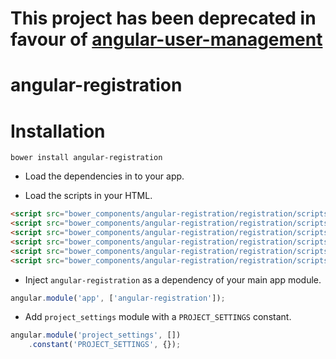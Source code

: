 # This project has been deprecated in favour of [angular-user-management](https://github.com/incuna/angular-user-management)

# angular-registration

# Installation
`bower install angular-registration`

* Load the dependencies in to your app.

* Load the scripts in your HTML.
```html
<script src="bower_components/angular-registration/registration/scripts/registration.js"></script>
<script src="bower_components/angular-registration/registration/scripts/templates.js"></script>
<script src="bower_components/angular-registration/registration/scripts/routes.js"></script>
<script src="bower_components/angular-registration/registration/scripts/services.js"></script>
<script src="bower_components/angular-registration/registration/scripts/controllers.js"></script>
<script src="bower_components/angular-registration/registration/scripts/directives.js"></script>
```

* Inject `angular-registration` as a dependency of your main app module.
```javascript
angular.module('app', ['angular-registration']);
```

* Add `project_settings` module with a `PROJECT_SETTINGS` constant.
```javascript
angular.module('project_settings', [])
    .constant('PROJECT_SETTINGS', {});
```
